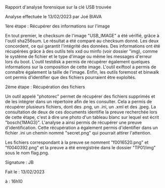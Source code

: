 Rapport d'analyse forensique sur la clé USB trouvée

Analyse effectuée le 13/02/2023 par Joé BIAVA

1ère étape : Récupérer des informations sur l'image

En tout premier, le checksum de l'image "USB_IMAGE" a été vérifié, grâce à l'outil sha256sum. Le résultat a été comparé au checksum donné. Les deux concordent, ce qui garantit l'intégrité des données. 
Des informations ont été récupérées  grâce à des outils tels xxd ou minfo (voir dossier "img), comme le système de fichier et le type d'image ou même les messages d'erreur lors du boot.
L'outil testdisk a permis de récupérer également quelques informations sur la composition de cette image.
L'outil exiftool a permis de connaître également la taille de l'image.
Enfin, les outils foremost et binwalk ont permis d'identifier que des fichiers pourraient être exploités.

2ème étape : Récupération des fichiers

Un outil appelé "photorec" permet de récupérer des fichiers supprimés et de les intégrer dans un répertoire afin de les consulter. Cela a permis de récupérer plusieurs fichiers, dont des .png, un .ini, un .xml et des .jpeg.
La consultation de deux de ces documents identifie la preuve recherchée lors de cette étape, c'est à dire une photo d'un tableau blanc sur lequel est écrit "bosch{1MAG3}". L'analyse a ainsi permis de récupérer une preuve d'identification.
Cette récupération a également permis d'identifier dans un fichier .ini un chemin nommé "secret.png" qui pourrait attirer l'attention.

Les fichiers correspondant à la preuve se nomment "f0016520.png" et "f0040392.png" et la preuve a été enregistrée dans le dossier "TP01/img" sous le nom flag.png.

Signature :
JB

Fait le :
13/02/2023

à :
16h10
